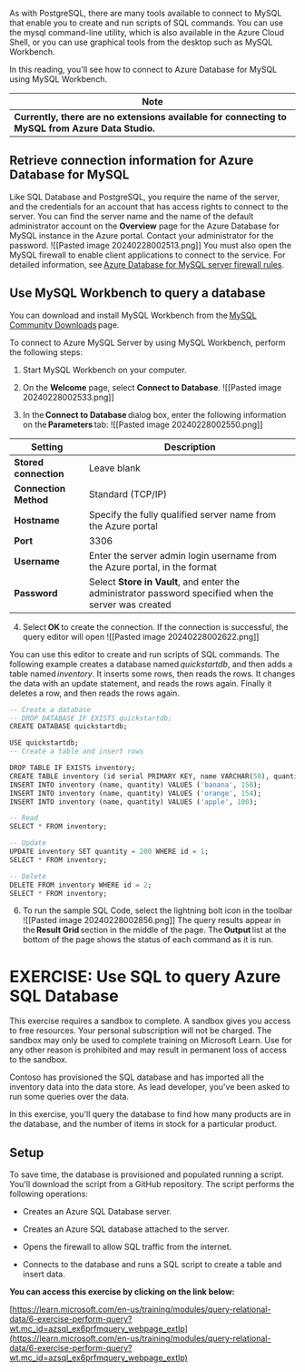 As with PostgreSQL, there are many tools available to connect to MySQL that enable you to create and run scripts of SQL commands. You can use the mysql command-line utility, which is also available in the Azure Cloud Shell, or you can use graphical tools from the desktop such as MySQL Workbench. 

In this reading, you'll see how to connect to Azure Database for MySQL using MySQL Workbench. 

|**Note**|
|---|
|**Currently, there are no extensions available for connecting to MySQL from Azure Data Studio.**|

## **Retrieve connection information for Azure Database for MySQL** 

Like SQL Database and PostgreSQL, you require the name of the server, and the credentials for an account that has access rights to connect to the server. You can find the server name and the name of the default administrator account on the **Overview** page for the Azure Database for MySQL instance in the Azure portal. Contact your administrator for the password.
![[Pasted image 20240228002513.png]]
You must also open the MySQL firewall to enable client applications to connect to the service. For detailed information, see [Azure Database for MySQL server firewall rules](https://learn.microsoft.com/en-us/azure/mysql/single-server/concepts-firewall-rules?wt.mc_id=azsql_mysqulfrwlrules_webpage_extlp). 

## **Use MySQL Workbench to query a database** 

You can download and install MySQL Workbench from the [MySQL Community Downloads](https://dev.mysql.com/downloads/workbench) page. 

To connect to Azure MySQL Server by using MySQL Workbench, perform the following steps: 

1. Start MySQL Workbench on your computer.
    
2. On the **Welcome** page, select **Connect to Database**.
![[Pasted image 20240228002533.png]]

3. In the **Connect to Database** dialog box, enter the following information on the **Parameters** tab:
![[Pasted image 20240228002550.png]]

|**Setting**|**Description**|
|---|---|
|**Stored connection**|Leave blank|
|**Connection Method**|Standard (TCP/IP)|
|**Hostname**|Specify the fully qualified server name from the Azure portal|
|**Port**|3306|
|**Username**|Enter the server admin login username from the Azure portal, in the format <username><databasename>|
|**Password**|Select **Store in Vault**, and enter the administrator password specified when the server was created|
4. Select **OK** to create the connection. If the connection is successful, the query editor will open
![[Pasted image 20240228002622.png]]

You can use this editor to create and run scripts of SQL commands. The following example creates a database named _quickstartdb_, and then adds a table named _inventory_. It inserts some rows, then reads the rows. It changes the data with an update statement, and reads the rows again. Finally it deletes a row, and then reads the rows again.
```sql
-- Create a database
-- DROP DATABASE IF EXISTS quickstartdb;
CREATE DATABASE quickstartdb;

USE quickstartdb;
-- Create a table and insert rows

DROP TABLE IF EXISTS inventory;
CREATE TABLE inventory (id serial PRIMARY KEY, name VARCHAR(50), quantity INTEGER);
INSERT INTO inventory (name, quantity) VALUES ('banana', 150);
INSERT INTO inventory (name, quantity) VALUES ('orange', 154);
INSERT INTO inventory (name, quantity) VALUES ('apple', 100);

-- Read
SELECT * FROM inventory;

-- Update
UPDATE inventory SET quantity = 200 WHERE id = 1;
SELECT * FROM inventory;

-- Delete
DELETE FROM inventory WHERE id = 2;
SELECT * FROM inventory;
```
6. To run the sample SQL Code, select the lightning bolt icon in the toolbar
![[Pasted image 20240228002856.png]]
The query results appear in the **Result Grid** section in the middle of the page. The **Output** list at the bottom of the page shows the status of each command as it is run.

# EXERCISE: Use SQL to query Azure SQL Database​

This exercise requires a sandbox to complete. A sandbox gives you access to free resources. Your personal subscription will not be charged. The sandbox may only be used to complete training on Microsoft Learn. Use for any other reason is prohibited and may result in permanent loss of access to the sandbox. 

Contoso has provisioned the SQL database and has imported all the inventory data into the data store. As lead developer, you've been asked to run some queries over the data. 

In this exercise, you'll query the database to find how many products are in the database, and the number of items in stock for a particular product. 

## **Setup** 

To save time, the database is provisioned and populated running a script. You'll download the script from a GitHub repository. The script performs the following operations: 

- Creates an Azure SQL Database server. 
    
- Creates an Azure SQL database attached to the server. 
    
- Opens the firewall to allow SQL traffic from the internet. 
    
- Connects to the database and runs a SQL script to create a table and insert data. 
    

**You can access this exercise by clicking on the link below:** 

[https://learn.microsoft.com/en-us/training/modules/query-relational-data/6-exercise-perform-query?wt.mc_id=azsql_ex6prfmquery_webpage_extlp](https://learn.microsoft.com/en-us/training/modules/query-relational-data/6-exercise-perform-query?wt.mc_id=azsql_ex6prfmquery_webpage_extlp)